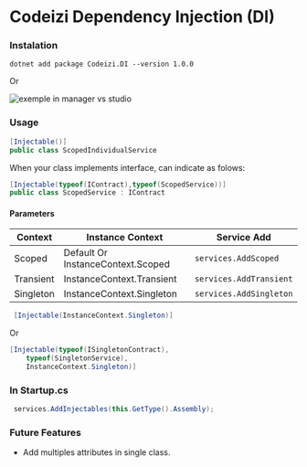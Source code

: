 # Codeizi Dependency Injection (DI)

### Instalation

```
dotnet add package Codeizi.DI --version 1.0.0
````

Or

![exemple in manager vs studio](https://github.com/JDouglasMendes/di-helper/blob/master/ManagerDINuget.jpg?raw=true)


### Usage

```C#
[Injectable()]
public class ScopedIndividualService
```
When your class implements interface, can indicate as folows:

```C#
[Injectable(typeof(IContract),typeof(ScopedService))]
public class ScopedService : IContract
```

#### Parameters

Context   | Instance Context                   | Service Add
----------|------------------------------------|----------------------
Scoped    |Default Or InstanceContext.Scoped   | `services.AddScoped`
Transient |InstanceContext.Transient           | `services.AddTransient`
Singleton |InstanceContext.Singleton           | `services.AddSingleton`


```C#
 [Injectable(InstanceContext.Singleton)] 
```
Or

```C#
[Injectable(typeof(ISingletonContract),
    typeof(SingletonService),
    InstanceContext.Singleton)]
```

### In Startup.cs

```C#
 services.AddInjectables(this.GetType().Assembly);
```

### Future Features

- Add multiples attributes in single class.
